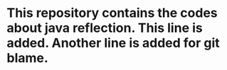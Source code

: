 # This repository contains the codes about java reflection. This line is added. Another line is added for git blame.
